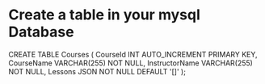 # Create a table in your mysql Database

CREATE TABLE Courses (
    CourseId INT AUTO_INCREMENT PRIMARY KEY,
    CourseName VARCHAR(255) NOT NULL,
    InstructorName VARCHAR(255) NOT NULL,
    Lessons JSON NOT NULL DEFAULT '[]'
);
